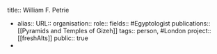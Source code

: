 title:: William F. Petrie
- alias::
  URL::
  organisation::
  role::
  fields:: #Egyptologist 
  publications:: [[Pyramids and Temples of Gizeh]] 
  tags:: person, #London 
  project:: [[freshAlts]] 
  public:: true
-